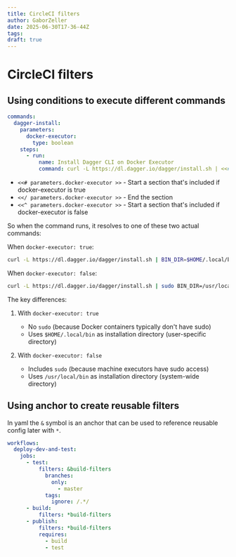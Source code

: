 ```yaml
---
title: CircleCI filters
author: GaborZeller
date: 2025-06-30T17-36-44Z
tags:
draft: true
---
```


# CircleCI filters

## Using conditions to execute different commands

```yaml
commands:
  dagger-install:
    parameters:
      docker-executor:
        type: boolean
    steps:
      - run:
          name: Install Dagger CLI on Docker Executor
          command: curl -L https://dl.dagger.io/dagger/install.sh | <<# parameters.docker-executor >>BIN_DIR=$HOME/.local/bin <</ parameters.docker-executor >><<^ parameters.docker-executor >>sudo BIN_DIR=/usr/local/bin<</ parameters.docker-executor >> sh
```

- `<<# parameters.docker-executor >>` - Start a section that's included if docker-executor is true
- `<</ parameters.docker-executor >>` - End the section
- `<<^ parameters.docker-executor >>` - Start a section that's included if docker-executor is false

So when the command runs, it resolves to one of these two actual commands:

When `docker-executor: true`:

```bash
curl -L https://dl.dagger.io/dagger/install.sh | BIN_DIR=$HOME/.local/bin sh
```

When `docker-executor: false`:

```bash
curl -L https://dl.dagger.io/dagger/install.sh | sudo BIN_DIR=/usr/local/bin sh
```

The key differences:

1. With `docker-executor: true`
   - No `sudo` (because Docker containers typically don't have sudo)
   - Uses `$HOME/.local/bin` as installation directory (user-specific directory)

2. With `docker-executor: false`
   - Includes `sudo` (because machine executors have sudo access)
   - Uses `/usr/local/bin` as installation directory (system-wide directory)

## Using anchor to create reusable filters

In yaml the `&` symbol is an anchor that can be used to reference reusable config later with `*`.

```yaml
workflows:
  deploy-dev-and-test:
    jobs:
      - test:
          filters: &build-filters
            branches:
              only:
                - master
            tags:
              ignore: /.*/
      - build:
          filters: *build-filters
      - publish:
          filters: *build-filters
          requires:
            - build
            - test
```
